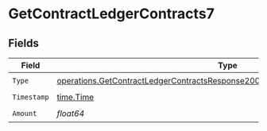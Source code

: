 # GetContractLedgerContracts7


## Fields

| Field                                                                                                                                                                              | Type                                                                                                                                                                               | Required                                                                                                                                                                           | Description                                                                                                                                                                        |
| ---------------------------------------------------------------------------------------------------------------------------------------------------------------------------------- | ---------------------------------------------------------------------------------------------------------------------------------------------------------------------------------- | ---------------------------------------------------------------------------------------------------------------------------------------------------------------------------------- | ---------------------------------------------------------------------------------------------------------------------------------------------------------------------------------- |
| `Type`                                                                                                                                                                             | [operations.GetContractLedgerContractsResponse200ApplicationJSONResponseBodyType](../../models/operations/getcontractledgercontractsresponse200applicationjsonresponsebodytype.md) | :heavy_check_mark:                                                                                                                                                                 | N/A                                                                                                                                                                                |
| `Timestamp`                                                                                                                                                                        | [time.Time](https://pkg.go.dev/time#Time)                                                                                                                                          | :heavy_check_mark:                                                                                                                                                                 | N/A                                                                                                                                                                                |
| `Amount`                                                                                                                                                                           | *float64*                                                                                                                                                                          | :heavy_check_mark:                                                                                                                                                                 | N/A                                                                                                                                                                                |